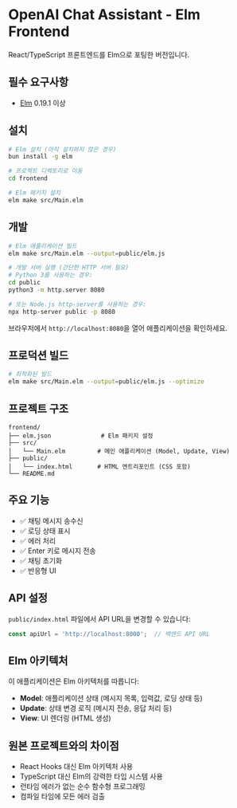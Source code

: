 # OpenAI Chat Assistant - Elm Frontend

React/TypeScript 프론트엔드를 Elm으로 포팅한 버전입니다.

## 필수 요구사항

- [Elm](https://guide.elm-lang.org/install/elm.html) 0.19.1 이상

## 설치

```bash
# Elm 설치 (아직 설치하지 않은 경우)
bun install -g elm

# 프로젝트 디렉토리로 이동
cd frontend

# Elm 패키지 설치
elm make src/Main.elm
```

## 개발

```bash
# Elm 애플리케이션 빌드
elm make src/Main.elm --output=public/elm.js

# 개발 서버 실행 (간단한 HTTP 서버 필요)
# Python 3를 사용하는 경우:
cd public
python3 -m http.server 8080

# 또는 Node.js http-server를 사용하는 경우:
npx http-server public -p 8080
```

브라우저에서 `http://localhost:8080`을 열어 애플리케이션을 확인하세요.

## 프로덕션 빌드

```bash
# 최적화된 빌드
elm make src/Main.elm --output=public/elm.js --optimize
```

## 프로젝트 구조

```
frontend/
├── elm.json              # Elm 패키지 설정
├── src/
│   └── Main.elm         # 메인 애플리케이션 (Model, Update, View)
├── public/
│   └── index.html       # HTML 엔트리포인트 (CSS 포함)
└── README.md
```

## 주요 기능

- ✅ 채팅 메시지 송수신
- ✅ 로딩 상태 표시
- ✅ 에러 처리
- ✅ Enter 키로 메시지 전송
- ✅ 채팅 초기화
- ✅ 반응형 UI

## API 설정

`public/index.html` 파일에서 API URL을 변경할 수 있습니다:

```javascript
const apiUrl = 'http://localhost:8000';  // 백엔드 API URL
```

## Elm 아키텍처

이 애플리케이션은 Elm 아키텍처를 따릅니다:

- **Model**: 애플리케이션 상태 (메시지 목록, 입력값, 로딩 상태 등)
- **Update**: 상태 변경 로직 (메시지 전송, 응답 처리 등)
- **View**: UI 렌더링 (HTML 생성)

## 원본 프로젝트와의 차이점

- React Hooks 대신 Elm 아키텍처 사용
- TypeScript 대신 Elm의 강력한 타입 시스템 사용
- 런타임 에러가 없는 순수 함수형 프로그래밍
- 컴파일 타임에 모든 에러 검출
